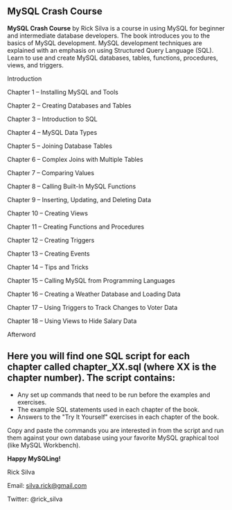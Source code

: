 ## MySQL Crash Course

**MySQL Crash Course** by Rick Silva is a course in using MySQL for beginner and intermediate database developers. The book introduces you to the basics of MySQL development. MySQL development techniques are explained with an emphasis on using Structured Query Language (SQL). Learn to use and create MySQL databases, tables, functions, procedures, views, and triggers.

Introduction

Chapter 1 – Installing MySQL and Tools

Chapter 2 – Creating Databases and Tables

Chapter 3 – Introduction to SQL

Chapter 4 – MySQL Data Types

Chapter 5 – Joining Database Tables

Chapter 6 – Complex Joins with Multiple Tables

Chapter 7 – Comparing Values

Chapter 8 – Calling Built-In MySQL Functions

Chapter 9 – Inserting, Updating, and Deleting Data

Chapter 10 – Creating Views

Chapter 11 – Creating Functions and Procedures

Chapter 12 – Creating Triggers

Chapter 13 – Creating Events

Chapter 14 – Tips and Tricks

Chapter 15 – Calling MySQL from Programming Languages

Chapter 16 – Creating a Weather Database and Loading Data

Chapter 17 – Using Triggers to Track Changes to Voter Data

Chapter 18 – Using Views to Hide Salary Data

Afterword	

## Here you will find one SQL script for each chapter called chapter_XX.sql (where XX is the chapter number). The script contains:
* Any set up commands that need to be run before the examples and exercises.
* The example SQL statements used in each chapter of the book.
* Answers to the "Try It Yourself" exercises in each chapter of the book.

Copy and paste the commands you are interested in from the script and run them against your own database using your favorite MySQL graphical tool (like MySQL Workbench).

**Happy MySQLing!**

Rick Silva

Email: silva.rick@gmail.com

Twitter: @rick_silva
